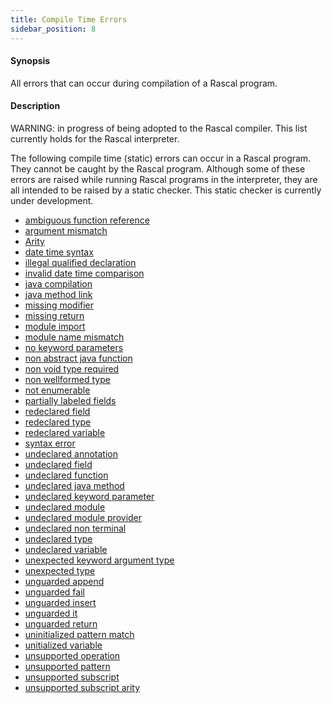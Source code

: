 ```yaml
---
title: Compile Time Errors
sidebar_position: 8
---
```


#### Synopsis

All errors that can occur during compilation of a Rascal program.

#### Description

WARNING: in progress of being adopted to the Rascal compiler. This list currently holds 
for the Rascal interpreter.

The following compile time (static) errors can occur in a Rascal program. 
They cannot be caught by the Rascal program. Although some of these errors are raised while running
Rascal programs in the interpreter, they are all intended to be raised by a static checker. This static
checker is currently under development.
 
* [ambiguous function reference](../CompileTimeErrors/AmbiguousFunctionReference/index.md)
* [argument mismatch](../CompileTimeErrors/ArgumentMismatch/index.md)
* [Arity](../CompileTimeErrors/Arity/index.md)
* [date time syntax](../CompileTimeErrors/DateTimeSyntax/index.md)
* [illegal qualified declaration](../CompileTimeErrors/IllegalQualifiedDeclaration/index.md)
* [invalid date time comparison](../CompileTimeErrors/InvalidDateTimeComparison/index.md)
* [java compilation](../CompileTimeErrors/JavaCompilation/index.md)
* [java method link](../CompileTimeErrors/JavaMethodLink/index.md)
* [missing modifier](../CompileTimeErrors/MissingModifier/index.md)
* [missing return](../CompileTimeErrors/MissingReturn/index.md)
* [module import](../CompileTimeErrors/ModuleImport/index.md)
* [module name mismatch](../CompileTimeErrors/ModuleNameMismatch/index.md)
* [no keyword parameters](../CompileTimeErrors/NoKeywordParameters/index.md)
* [non abstract java function](../CompileTimeErrors/NonAbstractJavaFunction/index.md)
* [non void type required](../CompileTimeErrors/NonVoidTypeRequired/index.md)
* [non wellformed type](../CompileTimeErrors/NonWellformedType/index.md)
* [not enumerable](../CompileTimeErrors/NotEnumerable/index.md)
* [partially labeled fields](../CompileTimeErrors/PartiallyLabeledFields/index.md)
* [redeclared field](../CompileTimeErrors/RedeclaredField/index.md)
* [redeclared type](../CompileTimeErrors/RedeclaredType/index.md)
* [redeclared variable](../CompileTimeErrors/RedeclaredVariable/index.md)
* [syntax error](../CompileTimeErrors/SyntaxError/index.md)
* [undeclared annotation](../CompileTimeErrors/UndeclaredAnnotation/index.md)
* [undeclared field](../CompileTimeErrors/UndeclaredField/index.md)
* [undeclared function](../CompileTimeErrors/UndeclaredFunction/index.md)
* [undeclared java method](../CompileTimeErrors/UndeclaredJavaMethod/index.md)
* [undeclared keyword parameter](../CompileTimeErrors/UndeclaredKeywordParameter/index.md)
* [undeclared module](../CompileTimeErrors/UndeclaredModule/index.md)
* [undeclared module provider](../CompileTimeErrors/UndeclaredModuleProvider/index.md)
* [undeclared non terminal](../CompileTimeErrors/UndeclaredNonTerminal/index.md)
* [undeclared type](../CompileTimeErrors/UndeclaredType/index.md)
* [undeclared variable](../CompileTimeErrors/UndeclaredVariable/index.md)
* [unexpected keyword argument type](../CompileTimeErrors/UnexpectedKeywordArgumentType/index.md)
* [unexpected type](../CompileTimeErrors/UnexpectedType/index.md)
* [unguarded append](../CompileTimeErrors/UnguardedAppend/index.md)
* [unguarded fail](../CompileTimeErrors/UnguardedFail/index.md)
* [unguarded insert](../CompileTimeErrors/UnguardedInsert/index.md)
* [unguarded it](../CompileTimeErrors/UnguardedIt/index.md)
* [unguarded return](../CompileTimeErrors/UnguardedReturn/index.md)
* [uninitialized pattern match](../CompileTimeErrors/UninitializedPatternMatch/index.md)
* [unitialized variable](../CompileTimeErrors/UnitializedVariable/index.md)
* [unsupported operation](../CompileTimeErrors/UnsupportedOperation/index.md)
* [unsupported pattern](../CompileTimeErrors/UnsupportedPattern/index.md)
* [unsupported subscript](../CompileTimeErrors/UnsupportedSubscript/index.md)
* [unsupported subscript arity](../CompileTimeErrors/UnsupportedSubscriptArity/index.md)

